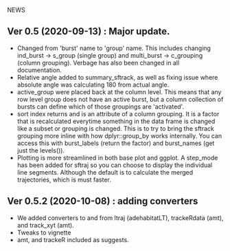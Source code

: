 NEWS

## Ver 0.5 (2020-09-13) : Major update.

- Changed from 'burst' name to 'group' name. This includes changing ind_burst -> s_group (single group) and multi_burst -> c_grouping (column grouping). Verbage has also been changed in all documentation.  
- Relative angle added to summary_sftrack, as well as fixing issue where absolute angle was calculating 180 from actual angle.
- active_group were placed back at the column level. This means that any row level group does not have an active burst, but a column collection of bursts can define which of those groupings are 'activated'.
- sort index returns and is an attribute of a column grouping. It is a factor that is recalculated everytime something in the data frame is changed like a subset or grouping is changed. This is to try to bring the sftrack grouping more inline with how  dplyr::group_by works internally. You can access this with burst_labels (return the factor) and burst_names (get just the levels()). 
- Plotting is more streamlined in both base plot and ggplot. A step_mode has been added for sftraj so you can choose to display the individual line segments. Although the default is to calculate the merged trajectories, which is must faster.

## Ver 0.5.2 (2020-10-08) : adding converters

- We added converters to and from ltraj (adehabitatLT), trackeRdata (amt), and track_xyt (amt).
- Tweaks to vignette 
- amt, and trackeR included as suggests.



